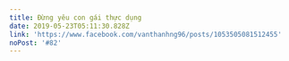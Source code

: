 ```yaml
---
title: Đừng yêu con gái thực dụng
date: 2019-05-23T05:11:30.828Z
link: 'https://www.facebook.com/vanthanhng96/posts/1053505081512455'
noPost: '#82'
---
```



